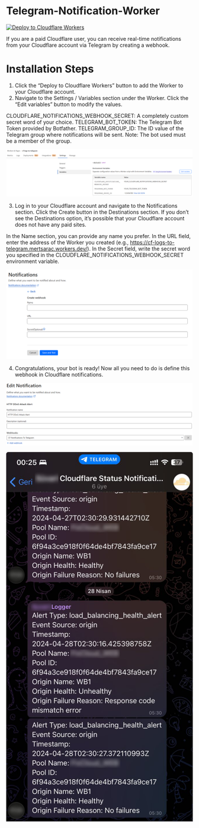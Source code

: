 # Telegram-Notification-Worker

[![Deploy to Cloudflare Workers](https://deploy.workers.cloudflare.com/button)](https://deploy.workers.cloudflare.com/?url=https://github.com/saracmert/Telegram-Notification-Worker)

If you are a paid Cloudflare user, you can receive real-time notifications from your Cloudflare account via Telegram by creating a webhook.

# Installation Steps

1. Click the “Deploy to Cloudflare Workers” button to add the Worker to your Cloudflare account.
2. Navigate to the Settings / Variables section under the Worker. Click the “Edit variables” button to modify the values.

CLOUDFLARE_NOTIFICATIONS_WEBHOOK_SECRET: A completely custom secret word of your choice.
TELEGRAM_BOT_TOKEN: The Telegram Bot Token provided by Botfather.
TELEGRAM_GROUP_ID: The ID value of the Telegram group where notifications will be sent. Note: The bot used must be a member of the group.

![Cloudflare Workers Environment Variables](assets/images/img1.png)

3. Log in to your Cloudflare account and navigate to the Notifications section. Click the Create button in the Destinations section. If you don’t see the Destinations option, it’s possible that your Cloudflare account does not have any paid sites.

In the Name section, you can provide any name you prefer.
In the URL field, enter the address of the Worker you created (e.g., https://cf-logs-to-telegram.mertsarac.workers.dev/).
In the Secret field, write the secret word you specified in the CLOUDFLARE_NOTIFICATIONS_WEBHOOK_SECRET environment variable.

![Cloudflare Webhook](assets/images/img2.png)

4. Congratulations, your bot is ready! Now all you need to do is define this webhook in Cloudflare notifications.

![Cloudflare Notifications](assets/images/img3.png)

![Telegram](assets/images/img4.jpg)
